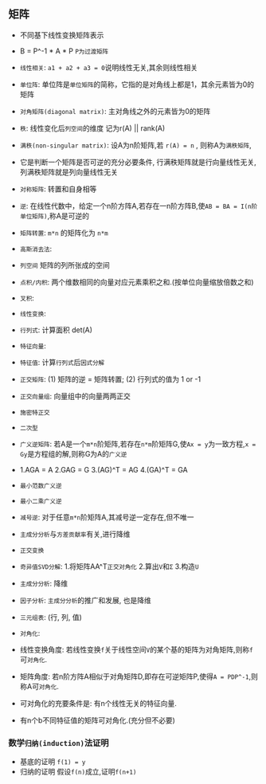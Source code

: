 ## 矩阵

* 不同基下线性变换矩阵表示
* B = P^-1 * A * P `P为过渡矩阵`


* `线性相关`: `a1 + a2 + a3 = 0`说明线性无关,其余则线性相关
* `单位阵`: 单位阵是`单位矩阵`的简称，它指的是对角线上都是1，其余元素皆为0的矩阵
* `对角矩阵(diagonal matrix)`: 主对角线之外的元素皆为0的矩阵
* `秩`: 线性变化后`列空间`的维度 记为r(A) || rank(A)
* `满秩(non-singular matrix)`: 设A为n阶矩阵,若 `r(A) = n` , 则称A为`满秩矩阵`, 
*  它是判断一个矩阵是否可逆的充分必要条件, 行满秩矩阵就是行向量线性无关, 列满秩矩阵就是列向量线性无关
* `对称矩阵`: 转置和自身相等
* `逆`: 在线性代数中，给定一个n阶方阵A,若存在一n阶方阵B,使`AB = BA = I(n阶单位矩阵)`,称A是可逆的
* `矩阵转置`: `m*n` 的矩阵化为 `n*m`
* `高斯消去法`: 
* `列空间` 矩阵的列所张成的空间
* `点积/内积`: 两个维数相同的向量对应元素乘积之和.(按单位向量缩放倍数之和)
* `叉积`: 
* `线性变换`: 
* `行列式`: 计算面积 det(A)  
* `特征向量`:   
* `特征值`:  计算`行列式`后`因式分解`
* `正交矩阵`: (1) 矩阵的逆 = 矩阵转置; (2) 行列式的值为 1 or -1  
* `正交向量组`:  向量组中的向量两两正交
* `施密特正交` 
* `二次型`  
* `广义逆矩阵`: 若A是一个`m*n`阶矩阵,若存在`n*m`阶矩阵G,使`Ax = y`为一致方程,`x = Gy`是方程组的解,则称G为A的`广义逆`
* 1.AGA = A  2.GAG = G  3.(AG)^T = AG  4.(GA)^T = GA 
* `最小范数广义逆`
* `最小二乘广义逆`
* `减号逆`: 对于任意`m*n`阶矩阵A,其减号逆一定存在,但不唯一
* `主成分分析`与`方差贡献率`有关,进行降维
* `正交变换`
* `奇异值SVD分解`: 1.将矩阵AA^T`正交对角化` 2.算出`V`和`Σ` 3.构造`U` 
* `主成分分析`: 降维 
* `因子分析`: `主成分分析`的推广和发展, 也是降维
* `三元组表`: (行, 列, 值)

* `对角化`:
* 线性变换角度: 若线性变换`f`关于线性空间`V`的某个基的矩阵为对角矩阵,则称`f`可`对角化`.
* 矩阵角度: 若n阶方阵A相似于对角矩阵D,即存在可逆矩阵P,使得`A = PDP^-1`,则称A可`对角化`.
* 可对角化的充要条件是: 有n个线性无关的特征向量.
* 有n个b不同特征值的矩阵可对角化.(充分但不必要)

### 数学`归纳(induction)`法证明
- 基底的证明 `f(1) = y`
- 归纳的证明 假设`f(n)`成立,证明`f(n+1)`











